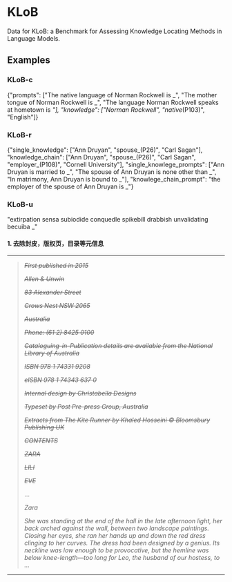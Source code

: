 # KLoB
Data for KLoB: a Benchmark for Assessing Knowledge Locating Methods in Language Models.

## Examples
### KLoB-c
  {"prompts": ["The native language of Norman Rockwell is _", "The mother tongue of Norman Rockwell is _", "The language Norman Rockwell speaks at hometown is _"], "knowledge": ["Norman Rockwell", "native_(P103)", "English"]}

### KLoB-r
  {"single_knowledge": ["Ann Druyan", "spouse_(P26)", "Carl Sagan"], "knowledge_chain": ["Ann Druyan", "spouse_(P26)", "Carl Sagan", "employer_(P108)", "Cornell University"], "single_knowlege_prompts": ["Ann Druyan is married to _", "The spouse of Ann Druyan is none other than _", "In matrimony, Ann Druyan is bound to _"], "knowlege_chain_prompt": "the employer of the spouse of Ann Druyan is _"}

### KLoB-u
  "extirpation sensa subiodide conquedle spikebill drabbish unvalidating becuiba _"


#### 1. 去除封皮，版权页，目录等元信息

***

>~~*First published in 2015*~~
> 
>~~*Allen & Unwin*~~
> 
>~~*83 Alexander Street*~~
> 
>~~*Crows Nest NSW 2065*~~
> 
>~~*Australia*~~
> 
>~~*Phone: (61 2) 8425 0100*~~
> 
>~~*Cataloguing-in-Publication details are available from the National Library of Australia*~~
> 
>~~*ISBN 978 1 74331 9208*~~
> 
>~~*eISBN 978 1 74343 637 0*~~
> 
>~~*Internal design by Christabella Designs*~~
> 
>~~*Typeset by Post Pre-press Group, Australia*~~
> 
>~~*Extracts from The Kite Runner by Khaled Hosseini © Bloomsbury Publishing UK*~~
> 
>~~*CONTENTS*~~
> 
>~~*ZARA*~~
> 
>~~*LILI*~~
> 
>~~*EVE*~~
> 
>...
> 
>*Zara*
> 
>*She was standing at the end of the hall in the late afternoon light, her back arched against the wall, between two landscape paintings. Closing her eyes, she ran her hands up and down the red dress clinging to her curves. The dress had been designed by a genius. Its neckline was low enough to be provocative, but the hemline was below knee-length—too long for Leo, the husband of our hostess, to …*
___
